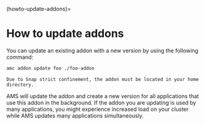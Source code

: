 (howto-update-addons)=
# How to update addons

You can update an existing addon with a new version by using the following command:

```bash
amc addon update foo ./foo-addon
```
```{note}
Due to Snap strict confinement, the addon must be located in your home directory.
```

AMS will update the addon and create a new version for all applications that use this addon in the background. If the addon you are updating is used by many applications, you might experience increased load on your cluster while AMS updates many applications simultaneously.
